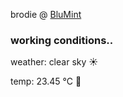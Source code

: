brodie @ [BluMint](https://www.linkedin.com/company/blumint-io/)

<!--weather_start-->
### working conditions..

weather: clear sky ☀️

temp: 23.45 °C 🥶

<!--weather_end-->
